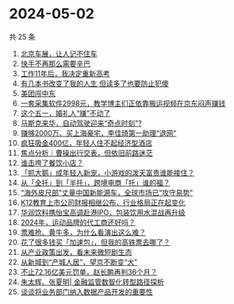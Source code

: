 # 2024-05-02

共 25 条

<!-- BEGIN 36KR -->
<!-- 最后更新时间 2024-05-02 00:00:58 +0800 -->
1. [北京车展，让人记不住车](https://36kr.com/p/2756065987725063)
1. [快手不再那么需要辛巴](https://36kr.com/p/2755912534686468)
1. [工作11年后，我决定重新高考](https://36kr.com/p/2754269911710470)
1. [有几本书改变了我的人生 但读多了也要防止犯傻](https://36kr.com/p/2681685828206729)
1. [美团闯中东](https://36kr.com/p/2755847586610179)
1. [一套采集软件2998元，教学博主们正依靠搬运视频在京东闷声赚钱](https://36kr.com/p/2755877033300612)
1. [这个五一，婚礼人“赚”不动了](https://36kr.com/p/2756630624893953)
1. [马斯克来华，自动驾驶迎来“奇点时刻”?](https://36kr.com/p/2756071160969987)
1. [赚够2000万、买上海豪宅，李佳琦第一助理“退网”](https://36kr.com/p/2755857337400321)
1. [疯狂吸金400亿，年轻人住不起经济型酒店](https://36kr.com/p/2756617057090563)
1. [焦点分析｜曹操出行交表，但依旧前路迷茫](https://36kr.com/p/2755458802187013)
1. [谁击垮了餐饮小店？](https://36kr.com/p/2753106356091657)
1. [「抓大鹅」成年轻人新宠，小游戏的泼天富贵谁能接住？](https://36kr.com/p/2756756011777026)
1. [从「全托」到「半托」，跨境电商「托」谁的福？](https://36kr.com/p/2756042208393991)
1. [“海外皮尺部”丈量中国新能源车，全球市场已“攻守易势”](https://36kr.com/p/2755964444643971)
1. [K12教育上市公司财报相继公布，行业格局正在起变化](https://36kr.com/p/2756118590601988)
1. [华润饮料携怡宝高调赴港IPO，包装饮用水混战再升级](https://36kr.com/p/2756058337019656)
1. [2024年，运动品牌的代工商还好吗？](https://36kr.com/p/2755812831542020)
1. [票难抢、黄牛多，为什么看演出这么难？](https://36kr.com/p/2756758126050310)
1. [花了很多钱买「加速包」，但我的高铁票去哪了？](https://36kr.com/p/2755913415539458)
1. [从产业政策出发，看未来微短剧生态](https://36kr.com/p/2756004772051716)
1. [从新城到“产城人居”，望京不断变“大”](https://36kr.com/p/2755778827778817)
1. [不止72.16亿美元罚单，赵长鹏再判36个月？](https://36kr.com/p/2755858804849416)
1. [朱太辉、张夏明| 金融监管数智化转型路径探析](https://36kr.com/p/2756658098781188)
1. [谈谈将业务部门纳入数据产品开发的重要性](https://36kr.com/p/2756872523185161)
<!-- END 36KR -->